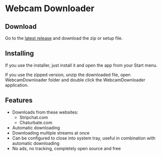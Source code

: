# Webcam Downloader

## Download

Go to the [latest release](https://github.com/WebcamDownloader/WebcamDownloader/releases/latest) and download the zip or setup file.

## Installing

If you use the installer, just install it and open the app from your Start menu.

If you use the zipped version, unzip the downloaded file, open WebcamDownloader folder and double click the WebcamDownloader application.

## Features

- Downloads from these websites:
  - Stripchat.com
  - Chaturbate.com
- Automatic downloading
- Downloading multiple streams at once
- Can be configured to close into system tray, useful in combination with automatic downloading
- No ads, no tracking, completely open source and free
